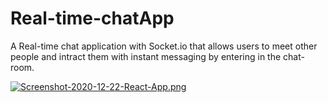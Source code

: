 # Real-time-chatApp
A Real-time chat application with Socket.io that allows users to meet other people and intract them with instant messaging by entering in the chat-room.

[![Screenshot-2020-12-22-React-App.png](https://i.postimg.cc/KjmDB26Y/Screenshot-2020-12-22-React-App.png)](https://postimg.cc/qhZKH9Mf)
